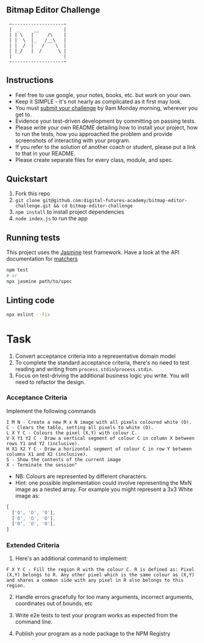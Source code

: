 ## Bitmap Editor Challenge

```
 ~-------------------~
 |  _     __         |
 | | \   |     /\    |
 | |  \  |_   /__\   |
 | |  /  |   /    \  |
 | |_/   |  /      \ |
 |                   |
 ~-------------------~
```

Instructions
---------

* Feel free to use google, your notes, books, etc. but work on your own.
* Keep it SIMPLE - it's not nearly as complicated as it first may look.
* You must [submit your challenge](https://airtable.com/shrUGm2T8TYCFAmjN) by 9am Monday morning, wherever you get to.
* Evidence your test-driven development by committing on passing tests.
* Please write your own README detailing how to install your project, how to run the tests, how you approached the problem and provide screenshots of interacting with your program.
* If you refer to the solution of another coach or student, please put a link to that in your README.
* Please create separate files for every class, module, and spec.

## Quickstart
1. Fork this repo
2. `git clone git@github.com:digital-futures-academy/bitmap-editor-challenge.git && cd bitmap-editor-challenge`
3. `npm install` to install project dependencies
4. `node index.js` to run the app

## Running tests
This project uses the [Jasmine](https://jasmine.github.io/tutorials/your_first_suite.html) test framework. Have a look at the API documentation for [matchers](https://jasmine.github.io/api/edge/matchers.html)
```sh
npm test
# or
npx jasmine path/to/spec
```

## Linting code
```sh
npx eslint --fix
```


# Task

1. Convert acceptance criteria into a representative domain model
2. To complete the standard acceptance criteria, there's no need to test reading and writing from `process.stdin`/`process.stdin`.
4. Focus on test-driving the additional business logic you write. You will need to refactor the design.

### Acceptance Criteria

Implement the following commands
```
I M N - Create a new M x N image with all pixels coloured white (O).
C - Clears the table, setting all pixels to white (O).
L X Y C - Colours the pixel (X,Y) with colour C.
V X Y1 Y2 C - Draw a vertical segment of colour C in column X between rows Y1 and Y2 (inclusive).
H X1 X2 Y C - Draw a horizontal segment of colour C in row Y between columns X1 and X2 (inclusive).
S - Show the contents of the current image
X - Terminate the session"
```

- NB: Colours are represented by different characters.
- Hint: one possible implementation could involve representing the MxN image as a nested array. For example you might represent a 3x3 White image as:
```js
[
  ['O', 'O', 'O'],
  ['O', 'O', 'O'],
  ['O', 'O', 'O'],
]
```

### Extended Criteria

1. Here's an additional command to implement:
```
F X Y C - Fill the region R with the colour C. R is defined as: Pixel (X,Y) belongs to R. Any other pixel which is the same colour as (X,Y) and shares a common side with any pixel in R also belongs to this region.
```

2. Handle errors gracefully for too many arguments, incorrect arguments, coordinates out of bounds, etc
 
3. Write e2e tests to test your program works as expected from the command line.

4. Publish your program as a node package to the NPM Registry
